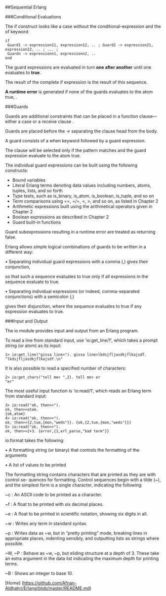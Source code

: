 ##Sequential Erlang

###Conditional Evaluations

The if construct looks like a case without the conditional-expression and the of keyword:

    if
     Guard1 -> expression11, expression12, .. ; Guard2 -> expression21, expression22, .. ; ... ;
     Guardn -> expressionn1, expressionn2, ..
    end
    
The guard expressions  are evaluated in turn **one after another** until one evaluates to **true**. 

The result of the complete if expression is the result of this sequence.

**A runtime error** is generated if none of the guards evaluates to the atom true, .

###Guards

Guards are additional constraints that can be placed in a function clause—either a case or a receive clause . 

Guards are placed before the -> separating the clause head from the body.

A guard consists of a when keyword followed by a guard expression.

The clause will be selected only if the pattern matches and the guard expression evaluate to the atom true.

The individual guard expressions can be built using the following constructs:

* Bound variables
* Literal Erlang terms denoting data values including numbers, atoms, tuples, lists, and so forth
* Type tests, such as is_binary, is_atom, is_boolean, is_tuple, and so on
* Term comparisons using ==, =/=, <, >, and so on, as listed in Chapter 2
* Arithmetic expressions built using the arithmetical operators given in Chapter 2
* Boolean expressions as described in Chapter 2
* Guard built-in functions

Guard subexpressions resulting in a runtime error are treated as returning false. 

Erlang allows simple logical combinations of guards to be written in a different way:

• Separating individual guard expressions with a comma (,) gives their conjunction, 

so that such a sequence evaluates to true only if all expressions in the sequence evaluate to true.

• Separating individual expressions (or indeed, comma-separated conjunctions) with a semicolon (;) 

gives their disjunction, where the sequence evaluates to true if any expression evaluates to true.


###Input and Output

The io module provides input and output from an Erlang program.

To read a line from standard input, use 'io:get_line/1', which takes a prompt string (or atom) as its input:

    1> io:get_line("gissa line>"). gissa line>lkdsjfljasdkjflkajsdf. "lkdsjfljasdkjflkajsdf.\n"
    
It is also possible to read a specified number of characters:

    2> io:get_chars("tell me> ",2). tell me> er
    "er"
    
The most useful input function is 'io:read/1', which reads an Erlang term from standard input:

    3> io:read("ok, then>>").
    ok, then>>atom.
    {ok,atom}
    4> io:read("ok, then>>").
    ok, then>>{2,tue,{mon,"weds"}}. {ok,{2,tue,{mon,"weds"}}}
    5> io:read("ok, then>>").
    ok, then>>2+3. {error,{1,erl_parse,"bad term"}}
    
io:format takes the following:

• A formatting string (or binary) that controls the formatting of the arguments

• A list of values to be printed

The formatting string contains characters that are printed as they are with control se- quences for formatting.
Control sequences begin with a tilde (~), and the simplest form is a single character, indicating the following:

~c : 
An ASCII code to be printed as a character.

~f : 
A float to be printed with six decimal places.


~e : 
A float to be printed in scientific notation, showing six digits in all.

~w : 
Writes any term in standard syntax.

~p : 
Writes data as ~w, but in “pretty printing” mode, breaking lines in appropriate places, indenting sensibly, and outputting lists as strings where possible.


~W, ~P : 
Behave as ~w, ~p, but eliding structure at a depth of 3. These take an extra argument in the data list indicating the maximum depth for printing terms.

~B : 
Shows an integer to base 10.

[Home] (https://github.com/Afnan-Aldhahri/Erlang/blob/master/README.md) 
